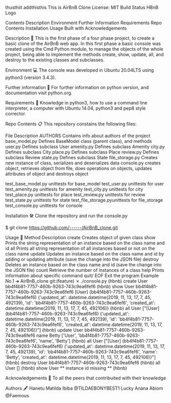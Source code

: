 thusthiit addthisthis
This is AirBnB Clone License: MIT Build Status HBnB Logo

Contents Description Environment Further Information Requirements Repo Contents Installation Usage Built with Acknowledgements

Description 📄
This is the first phase of a four phase project, to create a basic clone of the AirBnB web app. In this first phase a basic console was created using the Cmd Python module, to manage the objects of the whole project, being able to implement the methods create, show, update, all, and destroy to the existing classes and subclasses.

Environment 💻
The console was developed in Ubuntu 20.04LTS using python3 (version 3.4.3).

Further information 📑 For further information on python version, and documentation visit python.org.

Requirements 📝
Knowledge in python3, how to use a command line interpreter, a computer with Ubuntu 14.04, python3 and pep8 style corrector.

Repo Contents 📋
This repository constains the following files:

File Description
AUTHORS Contains info about authors of the project base_model.py Defines BaseModel class (parent class), and methods user.py Defines subclass User amenity.py Defines subclass Amenity city.py Defines subclass City place.py Defines subclass Place review.py Defines subclass Review state.py Defines subclass State file_storage.py Creates new instance of class, serializes and deserializes data console.py creates object, retrieves object from file, does operations on objects, updates attributes of object and destroys object

test_base_model.py unittests for base_model test_user.py unittests for user test_amenity.py unittests for amenity test_city.py unittests for city test_place.py unittests for place test_review.py unittests for review test_state.py unittests for state test_file_storage.pyunittests for file_storage test_console.py unittests for console

Installation 🛠️
Clone the repository and run the console.py

$ git clone https://github.com/------/AirBnB_clone.git

Usage 🔧
Method Description create Creates object of given class show Prints the string representation of an instance based on the class name and id all Prints all string representation of all instances based or not on the class name update Updates an instance based on the class name and id by adding or updating attribute (save the change into the JSON file) destroy Deletes an instance based on the class name and id (save the change into the JSON file) count Retrieve the number of instances of a class help Prints information about specific command quit/ EOF Exit the program Example No.1 ➜ AirBnB_clone git:(feature) ✗ ./console.py (hbnb) create User bb4f4b81-7757-460b-9263-743c9ea6fef6 (hbnb) show User bb4f4b81-7757-460b-9263-743c9ea6fef6 [User] (bb4f4b81-7757-460b-9263-743c9ea6fef6) {'updated_at': datetime.datetime(2019, 11, 13, 17, 7, 45, 492139), 'id': 'bb4f4b81-7757-460b-9263-743c9ea6fef6', 'created_at': datetime.datetime(2019, 11, 13, 17, 7, 45, 492106)} (hbnb) all User ["[User] (bb4f4b81-7757-460b-9263-743c9ea6fef6) {'updated_at': datetime.datetime(2019, 11, 13, 17, 7, 45, 492139), 'id': 'bb4f4b81-7757-460b-9263-743c9ea6fef6', 'created_at': datetime.datetime(2019, 11, 13, 17, 7, 45, 492106)}"] (hbnb) update User bb4f4b81-7757-460b-9263-743c9ea6fef6 name Betty ['User', 'bb4f4b81-7757-460b-9263-743c9ea6fef6', 'name', 'Betty'] (hbnb) all User ["[User] (bb4f4b81-7757-460b-9263-743c9ea6fef6) {'updated_at': datetime.datetime(2019, 11, 13, 17, 7, 45, 492139), 'id': 'bb4f4b81-7757-460b-9263-743c9ea6fef6', 'name': 'Betty', 'created_at': datetime.datetime(2019, 11, 13, 17, 7, 45, 492106)}"] (hbnb) destroy User bb4f4b81-7757-460b-9263-743c9ea6fef6 (hbnb) all User [] (hbnb) show User ** instance id missing ** (hbnb)

Acknowledgements 🙌
To all the peers that contribuited with their knowledge

Authors 🖋️
Hanetu Matilda Ibiba @TILDAEBONYBEST1
Lucky Anana Abiom @Faemous
